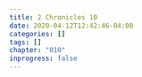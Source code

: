 ```yaml
---
title: 2 Chronicles 10
date: 2020-04-12T12:42:46-04:00
categories: []
tags: []
chapter: "010"
inprogress: false
---
```


